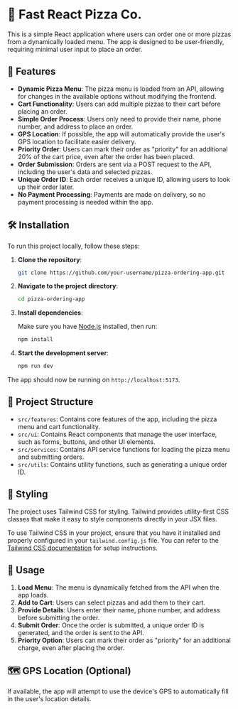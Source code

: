 # 🍕 Fast React Pizza Co.

This is a simple React application where users can order one or more pizzas from a dynamically loaded menu. The app is designed to be user-friendly, requiring minimal user input to place an order.

## 🚀 Features

- **Dynamic Pizza Menu**: The pizza menu is loaded from an API, allowing for changes in the available options without modifying the frontend.
- **Cart Functionality**: Users can add multiple pizzas to their cart before placing an order.
- **Simple Order Process**: Users only need to provide their name, phone number, and address to place an order.
- **GPS Location**: If possible, the app will automatically provide the user's GPS location to facilitate easier delivery.
- **Priority Order**: Users can mark their order as "priority" for an additional 20% of the cart price, even after the order has been placed.
- **Order Submission**: Orders are sent via a POST request to the API, including the user's data and selected pizzas.
- **Unique Order ID**: Each order receives a unique ID, allowing users to look up their order later.
- **No Payment Processing**: Payments are made on delivery, so no payment processing is needed within the app.

## 🛠️ Installation

To run this project locally, follow these steps:

1. **Clone the repository**:
   ```bash
   git clone https://github.com/your-username/pizza-ordering-app.git
   ```
2. **Navigate to the project directory**:
   ```bash
   cd pizza-ordering-app
   ```
3. **Install dependencies**:
   
   Make sure you have [Node.js](https://nodejs.org/) installed, then run:
   ```bash
   npm install
   ```
4. **Start the development server**:
   ```bash
   npm run dev
   ```

The app should now be running on `http://localhost:5173`.

## 🧩 Project Structure

- `src/features`: Contains core features of the app, including the pizza menu and cart functionality.
- `src/ui`: Contains React components that manage the user interface, such as forms, buttons, and other UI elements.
- `src/services`: Contains API service functions for loading the pizza menu and submitting orders.
- `src/utils`: Contains utility functions, such as generating a unique order ID.

## 🎨 Styling

The project uses Tailwind CSS for styling. Tailwind provides utility-first CSS classes that make it easy to style components directly in your JSX files.

To use Tailwind CSS in your project, ensure that you have it installed and properly configured in your `tailwind.config.js` file. You can refer to the [Tailwind CSS documentation](https://tailwindcss.com/docs/installation) for setup instructions.

## 📖 Usage

1. **Load Menu**: The menu is dynamically fetched from the API when the app loads.
2. **Add to Cart**: Users can select pizzas and add them to their cart.
3. **Provide Details**: Users enter their name, phone number, and address before submitting the order.
4. **Submit Order**: Once the order is submitted, a unique order ID is generated, and the order is sent to the API.
5. **Priority Option**: Users can mark their order as "priority" for an additional charge, even after placing the order.

## 🗺️ GPS Location (Optional)

If available, the app will attempt to use the device's GPS to automatically fill in the user's location details.
